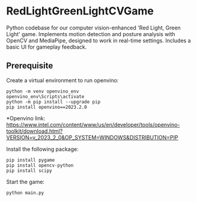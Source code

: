 # RedLightGreenLightCVGame
Python codebase for our computer vision-enhanced 'Red Light, Green Light' game. Implements motion detection and posture analysis with OpenCV and MediaPipe, designed to work in real-time settings. Includes a basic UI for gameplay feedback.

## Prerequisite
Create a virtual environment to run openvino:
```
python -m venv openvino_env
openvino_env\Scripts\activate
python -m pip install --upgrade pip
pip install openvino==2023.2.0
```
*Openvino link: https://www.intel.com/content/www/us/en/developer/tools/openvino-toolkit/download.html?VERSION=v_2023_2_0&OP_SYSTEM=WINDOWS&DISTRIBUTION=PIP

Install the following package:
```
pip install pygame
pip install opencv-python
pip install scipy
```

Start the game:
```
python main.py
```
